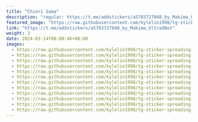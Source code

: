 ```yaml
---
title: "Chiori Sama"
description: "regular: https://t.me/addstickers/a5783727048_by_Makima_UltraXBot"
featured_image: "https://raw.githubusercontent.com/kylelin1998/tg-sticker-spreading-worldwide-images/main/img/9ea2d758-f030-4da4-8a9e-f49714155077.jpg"
link: "https://t.me/addstickers/a5783727048_by_Makima_UltraXBot"
weight: 3
date: 2024-03-14T08:00:46+08:00
images:
  - https://raw.githubusercontent.com/kylelin1998/tg-sticker-spreading-worldwide-images/main/img/9ea2d758-f030-4da4-8a9e-f49714155077.jpg
  - https://raw.githubusercontent.com/kylelin1998/tg-sticker-spreading-worldwide-images/main/img/7fcbd795-6771-4931-9a9d-b5bacd9cd36d.jpg
  - https://raw.githubusercontent.com/kylelin1998/tg-sticker-spreading-worldwide-images/main/img/07b3c911-50eb-426f-afb0-06f1712fb7e6.jpg
  - https://raw.githubusercontent.com/kylelin1998/tg-sticker-spreading-worldwide-images/main/img/a079c721-989d-4af6-a3aa-07dea3d83353.jpg
  - https://raw.githubusercontent.com/kylelin1998/tg-sticker-spreading-worldwide-images/main/img/258b3b66-bf8b-42a9-9f54-8eac4af7fd4a.jpg
  - https://raw.githubusercontent.com/kylelin1998/tg-sticker-spreading-worldwide-images/main/img/130cc5c5-2c72-464f-96cc-ea78f6a26f69.jpg
  - https://raw.githubusercontent.com/kylelin1998/tg-sticker-spreading-worldwide-images/main/img/eef5401b-5f85-43fc-9ded-a5dfaeb4446c.jpg
  - https://raw.githubusercontent.com/kylelin1998/tg-sticker-spreading-worldwide-images/main/img/ac50085d-9090-49f1-8982-3f4500f0dd84.jpg
  - https://raw.githubusercontent.com/kylelin1998/tg-sticker-spreading-worldwide-images/main/img/36755385-ae46-458f-a738-db6c310d4432.jpg
  - https://raw.githubusercontent.com/kylelin1998/tg-sticker-spreading-worldwide-images/main/img/83bba2bb-41c1-4b74-8a6e-3ce3df1ef41d.jpg
  - https://raw.githubusercontent.com/kylelin1998/tg-sticker-spreading-worldwide-images/main/img/b89237dd-6abd-413c-af8e-44390235b190.jpg
  - https://raw.githubusercontent.com/kylelin1998/tg-sticker-spreading-worldwide-images/main/img/eccf7234-7c97-453e-8d03-005b1429a880.jpg
---
```

